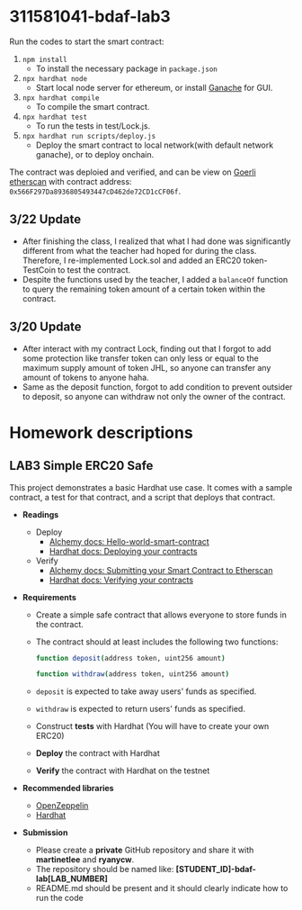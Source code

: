 # 311581041-bdaf-lab3

Run the codes to start the smart contract:

1. `npm install`
   - To install the necessary package in `package.json`
2. `npx hardhat node`
   - Start local node server for ethereum, or install [Ganache](https://trufflesuite.com/ganache/) for GUI.
3. `npx hardhat compile`
   - To compile the smart contract.
4. `npx hardhat test`
   - To run the tests in test/Lock.js.
5. `npx hardhat run scripts/deploy.js`
   - Deploy the smart contract to local network(with default network ganache), or to deploy onchain.

The contract was deploied and verified, and can be view on [Goerli etherscan](https://goerli.etherscan.io/address/0x566F297Da8936805493447cD462de72CD1cCF06f) with contract address: `0x566F297Da8936805493447cD462de72CD1cCF06f`.

## 3/22 Update

- After finishing the class, I realized that what I had done was significantly different from what the teacher had hoped for during the class. Therefore, I re-implemented Lock.sol and added an ERC20 token-TestCoin to test the contract.
- Despite the functions used by the teacher, I added a `balanceOf` function to query the remaining token amount of a certain token within the contract.

## 3/20 Update

- After interact with my contract Lock, finding out that I forgot to add some protection like transfer token can only less or equal to the maximum supply amount of token JHL, so anyone can transfer any amount of tokens to anyone haha.
- Same as the deposit function, forgot to add condition to prevent outsider to deposit, so anyone can withdraw not only the owner of the contract.

# Homework descriptions

## LAB3 Simple ERC20 Safe

This project demonstrates a basic Hardhat use case. It comes with a sample contract, a test for that contract, and a script that deploys that contract.

- **Readings**
  - Deploy
    - [Alchemy docs: Hello-world-smart-contract](https://docs.alchemy.com/docs/hello-world-smart-contract)
    - [Hardhat docs: Deploying your contracts](https://hardhat.org/hardhat-runner/docs/guides/deploying)
  - Verify
    - [Alchemy docs: Submitting your Smart Contract to Etherscan](https://docs.alchemy.com/docs/submitting-your-smart-contract-to-etherscan)
    - [Hardhat docs: Verifying your contracts](https://hardhat.org/hardhat-runner/docs/guides/verifying)
- **Requirements**

  - Create a simple safe contract that allows everyone to store funds in the contract.
  - The contract should at least includes the following two functions:

    ```bash
    function deposit(address token, uint256 amount)

    function withdraw(address token, uint256 amount)
    ```

  - `deposit` is expected to take away users' funds as specified.
  - `withdraw` is expected to return users' funds as specified.
  - Construct **tests** with Hardhat (You will have to create your own ERC20)
  - **Deploy** the contract with Hardhat
  - **Verify** the contract with Hardhat on the testnet

- **Recommended libraries**
  - [OpenZeppelin](https://github.com/OpenZeppelin/openzeppelin-contracts)
  - [Hardhat](https://github.com/NomicFoundation/hardhat)
- **Submission**
  - Please create a **private** GitHub repository and share it with **martinetlee** and **ryanycw**.
  - The repository should be named like: **[STUDENT_ID]-bdaf-lab[LAB_NUMBER]**
  - README.md should be present and it should clearly indicate how to run the code
